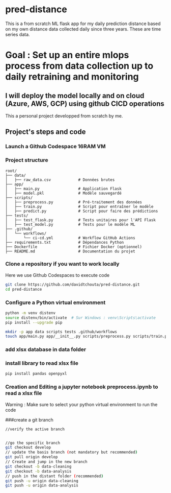 # pred-distance

This is a from scratch ML flask app for my daily prediction distance based on my own distance data collected daily since three years. 
These are time series data.

# Goal : Set up an entire mlops process from data collection up to daily retraining and monitoring

## I will deploy the model locally and on cloud (Azure, AWS, GCP) using github CICD operations

This a personal project developped from scratch by me. 

## Project's steps and code

### Launch a Github Codespace 16RAM VM 

### Project structure
```plaintext
root/
├── data/
│   ├── raw_data.csv            # Données brutes
├── app/
│   ├── main.py                 # Application Flask
│   ├── model.pkl               # Modèle sauvegardé
├── scripts/
│   ├── preprocess.py           # Pré-traitement des données
│   ├── train.py                # Script pour entraîner le modèle
│   ├── predict.py              # Script pour faire des prédictions
├── tests/
│   ├── test_flask.py           # Tests unitaires pour l'API Flask
│   ├── test_model.py           # Tests pour le modèle ML
├── .github/
│   └── workflows/
│       └── ci-cd.yml           # Workflow GitHub Actions
├── requirements.txt            # Dépendances Python
├── Dockerfile                  # Fichier Docker (optionnel)
├── README.md                   # Documentation du projet
```

### Clone a repository if you want to work locally
Here we use Github Codespaces to execute code
```bash
git clone https://github.com/davidtchouta/pred-distance.git
cd pred-distance
```
### Configure a Python virtual environment 
```bash
python -m venv distenv
source distenv/bin/activate  # Sur Windows : venv\Scripts\activate
pip install --upgrade pip
```

```bash
mkdir -p app data scripts tests .github/workflows
touch app/main.py app/__init__.py scripts/preprocess.py scripts/train.py tests/test_flask.py tests/test_model.py scripts/predict.py requirements.txt Dockerfile .github/workflows/ci-cd.yml
```

### add xlsx database in data folder

### install library to read xlsx file
```python
pip install pandas openpyxl
```

### Creation and Editing a jupyter notebook preprocess.ipynb to read a xlsx file

Warning : Make sure to select your python virtual environment to run the code

###create a git branch 
```bash
//verify the active branch


//go the specific branch
git checkout develop
// update the basis branch (not mandatory but recommended)
git pull origin develop
// Create and jump in the new branch
git checkout -b data-cleaning
git checkout -b data-analysis
// push in the distant folder (recommended)
git push -u origin data-cleaning
git push -u origin data-analysis
```

